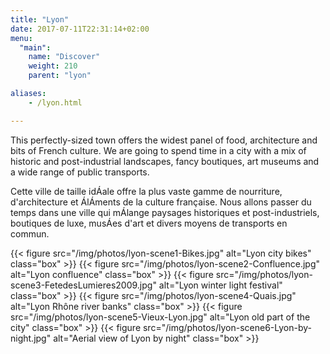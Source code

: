 ```yaml
---
title: "Lyon"
date: 2017-07-11T22:31:14+02:00
menu:
  "main":
    name: "Discover"
    weight: 210
    parent: "lyon"

aliases:
    - /lyon.html

---
```

This perfectly-sized town offers the widest panel of food, architecture and bits of French culture. We are going to spend time in a city with a mix of historic and post-industrial landscapes, fancy boutiques, art museums and a wide range of public transports.

Cette ville de taille id&Aacute;ale offre la plus vaste gamme de nourriture, d&#39;architecture et &Aacute;l&Aacute;ments de la culture française. Nous allons passer du temps dans une ville qui m&Aacute;lange paysages historiques et post-industriels, boutiques de luxe, mus&Aacute;es d&#39;art et divers moyens de transports en commun.

<section class="gallery-simple">
{{< figure src="/img/photos/lyon-scene1-Bikes.jpg" alt="Lyon city bikes" class="box" >}}
{{< figure src="/img/photos/lyon-scene2-Confluence.jpg" alt="Lyon confluence" class="box" >}}
{{< figure src="/img/photos/lyon-scene3-FetedesLumieres2009.jpg" alt="Lyon winter light festival" class="box" >}}
{{< figure src="/img/photos/lyon-scene4-Quais.jpg" alt="Lyon Rhône river banks" class="box" >}}
{{< figure src="/img/photos/lyon-scene5-Vieux-Lyon.jpg" alt="Lyon old part of the city" class="box" >}}
{{< figure src="/img/photos/lyon-scene6-Lyon-by-night.jpg" alt="Aerial view of Lyon by night" class="box" >}}
</section>
